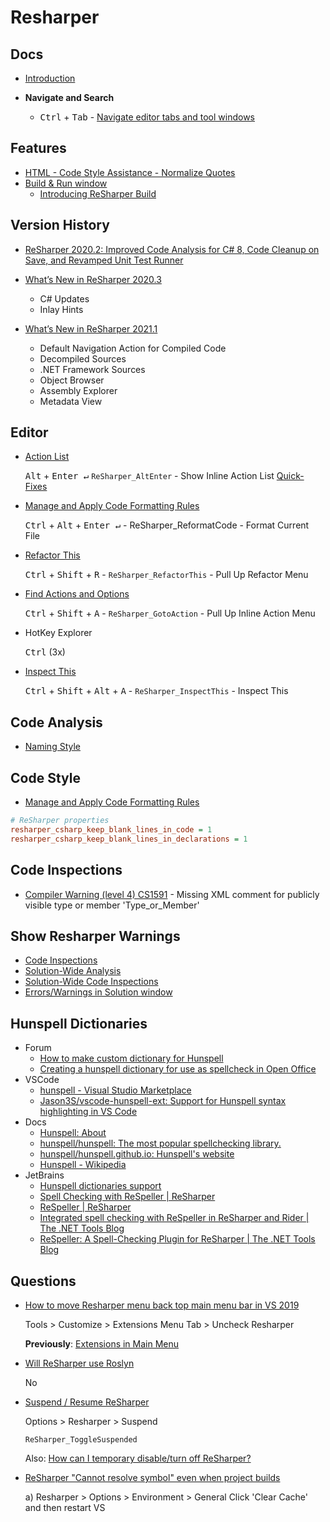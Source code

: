 # Resharper

## Docs

* [Introduction](https://www.jetbrains.com/help/resharper/Introduction__Index.html)

* **Navigate and Search**
  * <kbd>Ctrl</kbd> + <kbd>Tab</kbd> - [Navigate editor tabs and tool windows](https://www.jetbrains.com/help/rider/Navigation_and_Search__Context_Dependent_Navigation.html#navigating-editor-tabs-and-tool-windows)


## Features

* [HTML - Code Style Assistance - Normalize Quotes](https://www.jetbrains.com/help/resharper/Code_Style_Assistance_in_HTML.html#normalize)
* [Build & Run window](https://www.jetbrains.com/help/resharper/Reference_Windows_ReSharper_Build.html)
  * [Introducing ReSharper Build](https://blog.jetbrains.com/dotnet/2015/10/15/introducing-resharper-build/)

## Version History

* [ReSharper 2020.2: Improved Code Analysis for C# 8, Code Cleanup on Save, and Revamped Unit Test Runner](https://blog.jetbrains.com/dotnet/2020/08/13/resharper-2020-2-released/)

* [What’s New in ReSharper 2020.3](https://www.jetbrains.com/resharper/whatsnew/2020-3/)

  * C# Updates
  * Inlay Hints

* [What’s New in ReSharper 2021.1](https://www.jetbrains.com/resharper/whatsnew/2021-1/)

  * Default Navigation Action for Compiled Code
  * Decompiled Sources
  * .NET Framework Sources
  * Object Browser
  * Assembly Explorer
  * Metadata View

## Editor

* [Action List](https://www.jetbrains.com/help/resharper/Actions_List.html)

  <kbd>Alt</kbd> + <kbd>Enter ↵</kbd>  `ReSharper_AltEnter` - Show Inline Action List [Quick-Fixes](https://www.jetbrains.com/help/resharper/Code_Analysis__Quick-Fixes.html)

* [Manage and Apply Code Formatting Rules](https://www.jetbrains.com/help/resharper/Enforcing_Code_Formatting_Rules.html)

  <kbd>Ctrl</kbd> + <kbd>Alt</kbd> + <kbd>Enter ↵</kbd> - ReSharper_ReformatCode - Format Current File

* [Refactor This](https://www.jetbrains.com/help/resharper/Refactor_This.html)

  <kbd>Ctrl</kbd> + <kbd>Shift</kbd> + <kbd>R</kbd> - `ReSharper_RefactorThis` -  Pull Up Refactor Menu

* [Find Actions and Options](https://www.jetbrains.com/help/resharper/Navigating_to_Action.html)

  <kbd>Ctrl</kbd> + <kbd>Shift</kbd> + <kbd>A</kbd> - `ReSharper_GotoAction` - Pull Up Inline Action Menu

* HotKey Explorer

  <kbd>Ctrl</kbd> (3x)

* [Inspect This](https://www.jetbrains.com/help/resharper/Code_Analysis__Inspect_This.html)

  <kbd>Ctrl</kbd> + <kbd>Shift</kbd> + <kbd>Alt</kbd> + <kbd>A</kbd> - `ReSharper_InspectThis` - Inspect This

## Code Analysis

* [Naming Style](https://www.jetbrains.com/help/resharper/Coding_Assistance__Naming_Style.html)

## Code Style

* [Manage and Apply Code Formatting Rules](https://www.jetbrains.com/help/resharper/Enforcing_Code_Formatting_Rules.html)

```ini
# ReSharper properties
resharper_csharp_keep_blank_lines_in_code = 1
resharper_csharp_keep_blank_lines_in_declarations = 1
```

## Code Inspections

* [Compiler Warning (level 4) CS1591](https://docs.microsoft.com/en-us/dotnet/csharp/language-reference/compiler-messages/cs1591) - Missing XML comment for publicly visible type or member 'Type_or_Member'

## Show Resharper Warnings

* [Code Inspections](https://www.jetbrains.com/help/resharper/Code_Analysis__Code_Inspections.html)
* [Solution-Wide Analysis](https://www.jetbrains.com/help/resharper/Code_Analysis__Solution-Wide_Analysis.html)
* [Solution-Wide Code Inspections](https://www.jetbrains.com/help/resharper/Code_Analysis__Solution-Wide_Analysis__Solution-Wide_Code_Inspections.html)
* [Errors/Warnings in Solution window](https://www.jetbrains.com/help/resharper/Reference__Windows__Errors_in_Solution.html#bba8b161)


## Hunspell Dictionaries

* Forum
  * [How to make custom dictionary for Hunspell](https://stackoverflow.com/q/7561648/1366033)
  * [Creating a hunspell dictionary for use as spellcheck in Open Office](http://web.archive.org/web/20130810100226/http://www.suares.com/index.php?page_id=25&news_id=233)
* VSCode
  * [hunspell - Visual Studio Marketplace](https://marketplace.visualstudio.com/items?itemName=streetsidesoftware.hunspell)
  * [Jason3S/vscode-hunspell-ext: Support for Hunspell syntax highlighting in VS Code](https://github.com/Jason3S/vscode-hunspell-ext)
* Docs
  * [Hunspell: About](http://hunspell.github.io/)
  * [hunspell/hunspell: The most popular spellchecking library.](https://github.com/hunspell/hunspell)
  * [hunspell/hunspell.github.io: Hunspell's website](https://github.com/hunspell/hunspell.github.io)
  * [Hunspell - Wikipedia](https://en.wikipedia.org/wiki/Hunspell)
* JetBrains
  * [Hunspell dictionaries support](https://blog.jetbrains.com/phpstorm/2018/01/hunspell-dictionaries-support/)
  * [Spell Checking with ReSpeller | ReSharper](https://www.jetbrains.com/help/resharper/Spell_Checking.html)
  * [ReSpeller | ReSharper](https://www.jetbrains.com/help/resharper/Settings_ReSpeller.html)
  * [Integrated spell checking with ReSpeller in ReSharper and Rider | The .NET Tools Blog](https://blog.jetbrains.com/dotnet/2018/07/10/integrated-spell-checking-respeller-resharper-rider/)
  * [ReSpeller: A Spell-Checking Plugin for ReSharper | The .NET Tools Blog](https://blog.jetbrains.com/dotnet/2013/01/14/respeller-a-spell-checking-plugin-for-resharper/)


## Questions

* [How to move Resharper menu back top main menu bar in VS 2019](https://resharper-support.jetbrains.com/hc/en-us/community/posts/360003373399-How-to-move-Resharper-menu-back-top-main-menu-bar-in-VS-2019)

  Tools > Customize > Extensions Menu Tab > Uncheck Resharper

  **Previously**: [Extensions in Main Menu](https://marketplace.visualstudio.com/items?itemName=Evgeny.RestoreExtensions)

* [Will ReSharper use Roslyn](https://blog.jetbrains.com/dotnet/2014/04/10/resharper-and-roslyn-qa/)

  No

* [Suspend / Resume ReSharper](https://stackoverflow.com/q/2189792/1366033)

  Options > Resharper > Suspend

  `ReSharper_ToggleSuspended`

  Also: [How can I temporary disable/turn off ReSharper?](https://resharper-support.jetbrains.com/hc/en-us/articles/206546999-How-can-I-temporary-disable-turn-off-ReSharper-)


* [ReSharper "Cannot resolve symbol" even when project builds](https://stackoverflow.com/q/15713167/1366033)

  a) Resharper > Options > Environment > General Click 'Clear Cache' and then restart VS

